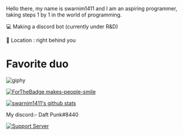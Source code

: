 Hello there, my name is swarnim1411 and I am an aspiring programmer, taking steps 1 by 1 in the world of programming.

💻 Making a discord bot (currently under R&D)

📍 Location : right behind you

<h1> Favorite duo </h1>

![giphy](https://media0.giphy.com/media/sPtPHvqyANbuo/giphy.gif?cid=ecf05e47bn9pt284ccgrh5h7zfiqfbpj01g57g8sqq71awp2&rid=giphy.gif)


[![ForTheBadge makes-people-smile](http://ForTheBadge.com/images/badges/makes-people-smile.svg)](http://ForTheBadge.com)


[![swarnim1411's github stats](https://github-readme-stats.vercel.app/api?username=swarnim1411&theme=blue-green)](https://github.com/swarnim1411/github-readme-stats)


My discord:- Daft Punk#8440

[![Support Server](https://img.shields.io/discord/591914197219016707.svg?label=Discord&logo=Discord&colorB=7289da&style=for-the-badge)](https://discord.gg/kHg26bNWQE)
